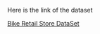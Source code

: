 Here is the link of the dataset

[Bike Retail Store DataSet](https://www.kaggle.com/datasets/dillonmyrick/bike-store-sample-database)
